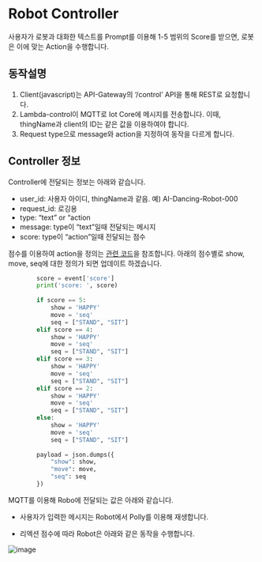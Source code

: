 # Robot Controller

사용자가 로봇과 대화한 텍스트를 Prompt를 이용해 1-5 범위의 Score를 받으면, 로봇은 이에 맞는 Action을 수행합니다. 

## 동작설명

1) Client(javascript)는 API-Gateway의 ‘/control’ API을 통해 REST로 요청합니다.
2) Lambda-control이 MQTT로 Iot Core에 메시지를 전송합니다. 이때, thingName과 client의 ID는 같은 값을 이용하여야 합니다.
3) Request type으로 message와 action을 지정하여 동작을 다르게 합니다.

## Controller 정보

Controller에 전달되는 정보는 아래와 같습니다. 

- user_id: 사용자 아이디, thingName과 같음. 예) AI-Dancing-Robot-000
- request_id: 로깅용
- type: “text” or “action
- message: type이 “text”일때 전달되는 메시지
- score: type이 “action”일때 전달되는 점수


점수를 이용하여 action을 정의는 [관련 코드](./lambda-controller/lambda_function.py)을 참조합니다. 아래의 점수별로 show, move, seq에 대한 정의가 되면 업데이트 하겠습니다.

```python
        score = event['score']
        print('score: ', score)
    
        if score == 5:
            show = 'HAPPY'
            move = 'seq'
            seq = ["STAND", "SIT"]
        elif score == 4:
            show = 'HAPPY'
            move = 'seq'
            seq = ["STAND", "SIT"]
        elif score == 3:
            show = 'HAPPY'
            move = 'seq'
            seq = ["STAND", "SIT"]
        elif score == 2:
            show = 'HAPPY'
            move = 'seq'
            seq = ["STAND", "SIT"]
        else:
            show = 'HAPPY'
            move = 'seq'
            seq = ["STAND", "SIT"]
        
        payload = json.dumps({
            "show": show,  
            "move": move, 
            "seq": seq
        })
```

MQTT를 이용해 Robo에 전달되는 값은 아래와 같습니다.

- 사용자가 입력한 메시지는 Robot에서 Polly를 이용해 재생합니다.

- 리엑션 점수에 따라 Robot은 아래와 같은 동작을 수행합니다.
   
![image](https://github.com/kyopark2014/demo-ai-dansing-robot/assets/52392004/9f147bc2-069a-4db7-a00a-b8d92cd4aa54)
